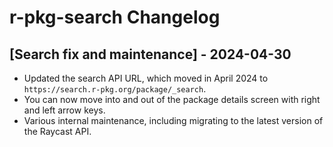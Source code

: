 # r-pkg-search Changelog

## [Search fix and maintenance] - 2024-04-30

- Updated the search API URL, which moved in April 2024 to `https://search.r-pkg.org/package/_search`.
- You can now move into and out of the package details screen with right and left arrow keys.
- Various internal maintenance, including migrating to the latest version of the Raycast API.
